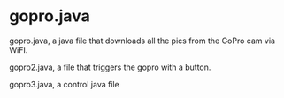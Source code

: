 gopro.java
==========

gopro.java, a java file that downloads all the pics from the GoPro cam via WiFI.

gopro2.java, a file that triggers the gopro with a button.

gopro3.java, a control java file
